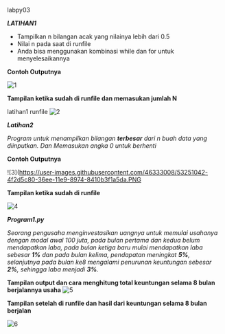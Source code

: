 labpy03

_**LATIHAN1**_

* Tampilkan n bilangan acak yang nilainya lebih dari 0.5
* Nilai n pada saat di runfile
* Anda bisa menggunakan kombinasi while dan for untuk menyelesaikannya

**Contoh Outputnya**

![1](https://user-images.githubusercontent.com/46333008/53250862-df1ed680-36ed-11e9-82e2-62f410c22a54.PNG)

**Tampilan ketika sudah di runfile dan memasukan jumlah N**

latihan1 runfile ![2](https://user-images.githubusercontent.com/46333008/53250960-1c836400-36ee-11e9-9008-6a4bbdcf9b95.PNG)

_**Latihan2**_

_Program untuk menampilkan bilangan **terbesar** dari n buah data yang diinputkan. Dan Memasukan angka 0 untuk berhenti_

**Contoh Outputnya**

![3](https://user-images.githubusercontent.com/46333008/53251042-4f2d5c80-36ee-11e9-8974-8410b3f1a5da.PNG

**Tampilan ketika sudah di runfile**

![4](https://user-images.githubusercontent.com/46333008/53251160-9d426000-36ee-11e9-8fcd-c7921053adb1.PNG)

_**Program1.py**_

_Seorang pengusaha menginvestasikan uangnya untuk memulai usahanya dengan modal awal 100 juta, pada bulan pertama dan kedua 
belum mendapatkan laba, pada bulan ketiga baru mulai mendapatkan laba sebesar **1%** dan pada bulan kelima, pendapatan 
meningkat **5%**, selanjutnya pada bulan ke8 mengalami penurunan keuntungan sebesar **2%**, sehingga laba menjadi **3%**._

**Tampilan output dan cara menghitung total keuntungan selama 8 bulan berjalannya usaha**
![5](https://user-images.githubusercontent.com/46333008/53251219-bea34c00-36ee-11e9-8a57-210dce816877.PNG)

**Tampilan setelah di runfile dan hasil dari keuntungan selama 8 bulan berjalan**

![6](https://user-images.githubusercontent.com/46333008/53251261-d7abfd00-36ee-11e9-9bf0-cd256aac9dd8.PNG)

